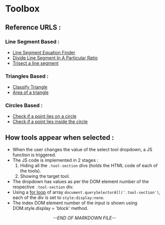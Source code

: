# Toolbox
## Reference URLS : 
### Line Segment Based :
- [Line Segment Equation Finder](line-segment-equation.md)
- [Divide Line Segment In A Particular Ratio](divide-line-segment-in-ratio.md)
- [Trisect a line segment](trisect.md)
### Triangles Based : 
- [Classify Triangle](classify-triangles.md)
- [Area of a triangle](area-of-a-triangle.md)
### Circles Based : 
- [Check if a point lies on a circle](if-point-on-circle.md)
- [Check if a point lies inside the circle](if-point-in-circle.md)
## How tools appear when selected : 
- When the user changes the value of the select tool dropdown, a JS function is triggered.
- The JS code is implemented in 2 stages :
    1. Hiding all the `.tool-section` divs (holds the HTML code of each of the tools).
    2. Showing the target tool.
- The dropdown has values as per the DOM element number of the respective `.tool-section` div.
- Using a [for loop](https://developer.mozilla.org/en-US/docs/Web/JavaScript/Reference/Statements/for) of array ```document.querySelectorAll('.tool-section')```, each of the div is set to `style:display:none`.
- The index DOM element number of the input is shown using DOM.style.display = 'block' method.

<div align="center"><i>--END OF MARKDOWN FILE--</i></div>
